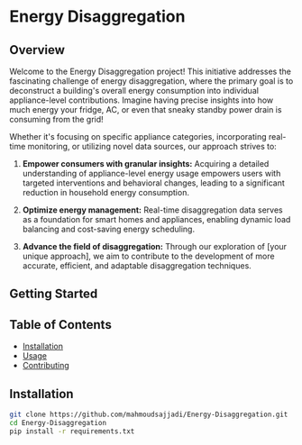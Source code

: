 # Energy Disaggregation

## Overview

Welcome to the Energy Disaggregation project! This initiative addresses the fascinating challenge of energy disaggregation, where the primary goal is to deconstruct a building's overall energy consumption into individual appliance-level contributions. Imagine having precise insights into how much energy your fridge, AC, or even that sneaky standby power drain is consuming from the grid!

Whether it's focusing on specific appliance categories, incorporating real-time monitoring, or utilizing novel data sources, our approach strives to:

1. **Empower consumers with granular insights:** Acquiring a detailed understanding of appliance-level energy usage empowers users with targeted interventions and behavioral changes, leading to a significant reduction in household energy consumption.

2. **Optimize energy management:** Real-time disaggregation data serves as a foundation for smart homes and appliances, enabling dynamic load balancing and cost-saving energy scheduling.

3. **Advance the field of disaggregation:** Through our exploration of [your unique approach], we aim to contribute to the development of more accurate, efficient, and adaptable disaggregation techniques.

## Getting Started

## Table of Contents

- [Installation](#installation)
- [Usage](#usage)
- [Contributing](#contributing)

## Installation



```bash
git clone https://github.com/mahmoudsajjadi/Energy-Disaggregation.git
cd Energy-Disaggregation
pip install -r requirements.txt
